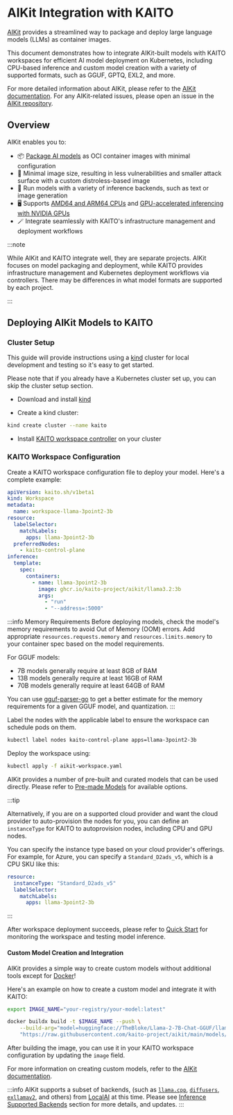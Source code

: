 # AIKit Integration with KAITO

[AIKit](https://github.com/kaito-project/aikit/) provides a streamlined way to package and deploy large language models (LLMs) as container images.

This document demonstrates how to integrate AIKit-built models with KAITO workspaces for efficient AI model deployment on Kubernetes, including CPU-based inference and custom model creation with a variety of supported formats, such as GGUF, GPTQ, EXL2, and more.

For more detailed information about AIKit, please refer to the [AIKit documentation](https://kaito-project.github.io/aikit/docs/). For any AIKit-related issues, please open an issue in the [AIKit repository](https://github.com/kaito-project/aikit/issues).

## Overview

AIKit enables you to:

- 📦 [Package AI models](https://kaito-project.github.io/aikit/docs/create-images) as OCI container images with minimal configuration
- 🤏 Minimal image size, resulting in less vulnerabilities and smaller attack surface with a custom distroless-based image
- 🏃 Run models with a variety of inference backends, such as text or image generation
- 🖥️ Supports [AMD64 and ARM64 CPUs](https://kaito-project.github.io/aikit/docs/create-images#multi-platform-support) and [GPU-accelerated inferencing with NVIDIA GPUs](https://kaito-project.github.io/aikit/docs/gpu)
- 🪄 Integrate seamlessly with KAITO's infrastructure management and deployment workflows

:::note

While AIKit and KAITO integrate well, they are separate projects. AIKit focuses on model packaging and deployment, while KAITO provides infrastructure management and Kubernetes deployment workflows via controllers. There may be differences in what model formats are supported by each project.

:::

## Deploying AIKit Models to KAITO

### Cluster Setup

This guide will provide instructions using a [kind](https://kind.sigs.k8s.io/) cluster for local development and testing so it's easy to get started.

Please note that if you already have a Kubernetes cluster set up, you can skip the cluster setup section.

- Download and install [kind](https://kind.sigs.k8s.io/docs/user/quick-start/)

- Create a kind cluster:

```bash
kind create cluster --name kaito
```

- Install [KAITO workspace controller](installation.md#install-kaito-workspace-controller) on your cluster

### KAITO Workspace Configuration

Create a KAITO workspace configuration file to deploy your model. Here's a complete example:

```yaml title="aikit-workspace.yaml"
apiVersion: kaito.sh/v1beta1
kind: Workspace
metadata:
  name: workspace-llama-3point2-3b
resource:
  labelSelector:
    matchLabels:
      apps: llama-3point2-3b
  preferredNodes:
    - kaito-control-plane
inference:
  template:
    spec:
      containers:
        - name: llama-3point2-3b
          image: ghcr.io/kaito-project/aikit/llama3.2:3b
          args:
            - "run"
            - "--address=:5000"
```

:::info Memory Requirements
Before deploying models, check the model's memory requirements to avoid Out of Memory (OOM) errors. Add appropriate `resources.requests.memory` and `resources.limits.memory` to your container spec based on the model requirements.

For GGUF models:

- 7B models generally require at least 8GB of RAM
- 13B models generally require at least 16GB of RAM
- 70B models generally require at least 64GB of RAM

You can use [gguf-parser-go](https://github.com/gpustack/gguf-parser-go) to get a better estimate for the memory requirements for a given GGUF model, and quantization.
:::

Label the nodes with the applicable label to ensure the workspace can schedule pods on them.

```bash
kubectl label nodes kaito-control-plane apps=llama-3point2-3b
```

Deploy the workspace using:

```bash
kubectl apply -f aikit-workspace.yaml
```

AIKit provides a number of pre-built and curated models that can be used directly. Please refer to [Pre-made Models](https://kaito-project.github.io/aikit/docs/premade-models) for available options.

:::tip

Alternatively, if you are on a supported cloud provider and want the cloud provider to auto-provision the nodes for you, you can define an `instanceType` for KAITO to autoprovision nodes, including CPU and GPU nodes.

You can specify the instance type based on your cloud provider's offerings. For example, for Azure, you can specify a `Standard_D2ads_v5`, which is a CPU SKU like this:

```yaml
resource:
  instanceType: "Standard_D2ads_v5"
  labelSelector:
    matchLabels:
      apps: llama-3point2-3b
```

:::

After workspace deployment succeeds, please refer to [Quick Start](quick-start#monitor-deployment) for monitoring the workspace and testing model inference.

#### Custom Model Creation and Integration

AIKit provides a simple way to create custom models without additional tools except for [Docker](https://docs.docker.com/desktop/install/linux-install/)!

Here's an example on how to create a custom model and integrate it with KAITO:

```bash
export IMAGE_NAME="your-registry/your-model:latest"

docker buildx build -t $IMAGE_NAME --push \
    --build-arg="model=huggingface://TheBloke/Llama-2-7B-Chat-GGUF/llama-2-7b-chat.Q4_K_M.gguf" \
    "https://raw.githubusercontent.com/kaito-project/aikit/main/models/aikitfile.yaml"
```

After building the image, you can use it in your KAITO workspace configuration by updating the `image` field.

For more information on creating custom models, refer to the [AIKit documentation](https://kaito-project.github.io/aikit/docs/create-images).

:::info
AIKit supports a subset of backends, (such as [`llama.cpp`](https://kaito-project.github.io/aikit/docs/llama-cpp), [`diffusers`](https://kaito-project.github.io/aikit/docs/diffusion), [`exllamav2`](https://kaito-project.github.io/aikit/docs/exllama2), and others) from [LocalAI](https://localai.io/) at this time. Please see [Inference Supported Backends](https://kaito-project.github.io/aikit/docs/) section for more details, and updates.
:::
